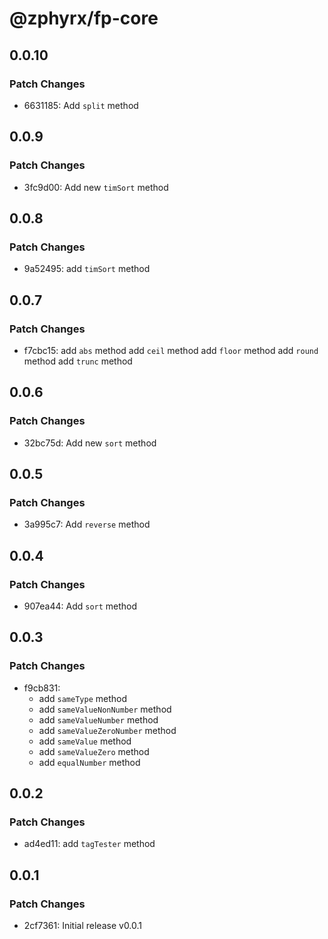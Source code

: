 # @zphyrx/fp-core

## 0.0.10

### Patch Changes

- 6631185: Add `split` method

## 0.0.9

### Patch Changes

- 3fc9d00: Add new `timSort` method

## 0.0.8

### Patch Changes

- 9a52495: add `timSort` method

## 0.0.7

### Patch Changes

- f7cbc15: add `abs` method
  add `ceil` method
  add `floor` method
  add `round` method
  add `trunc` method

## 0.0.6

### Patch Changes

- 32bc75d: Add new `sort` method

## 0.0.5

### Patch Changes

- 3a995c7: Add `reverse` method

## 0.0.4

### Patch Changes

- 907ea44: Add `sort` method

## 0.0.3

### Patch Changes

- f9cb831:
  - add `sameType` method
  - add `sameValueNonNumber` method
  - add `sameValueNumber` method
  - add `sameValueZeroNumber` method
  - add `sameValue` method
  - add `sameValueZero` method
  - add `equalNumber` method

## 0.0.2

### Patch Changes

- ad4ed11: add `tagTester` method

## 0.0.1

### Patch Changes

- 2cf7361: Initial release v0.0.1
